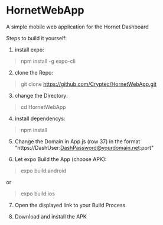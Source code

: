 # HornetWebApp
A simple mobile web application for the Hornet Dashboard

Steps to build it yourself:

1. install expo:

> npm install -g expo-cli

2. clone the Repo:

> git clone https://github.com/Cryptec/HornetWebApp.git

3. change the Directory:

> cd HornetWebApp

4. install dependencys: 

> npm install

5. Change the Domain in App.js (row 37) in the format "https://DashUser:DashPassword@yourdomain.net:port" 

6. Let expo Build the App (choose APK):

> expo build:android 

or

> expo build:ios

7. Open the displayed link to your Build Process

8. Download and install the APK
